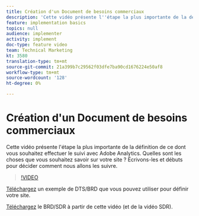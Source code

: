 ```yaml
---
title: Création d'un Document de besoins commerciaux
description: 'Cette vidéo présente l''étape la plus importante de la définition de ce dont vous souhaitez effectuer le suivi avec Adobe Analytics. Quelles sont les choses que vous souhaitez savoir sur votre site ? Écrivons-les et débuts pour décider comment nous allons les suivre. '
feature: implementation basics
topics: null
audience: implementer
activity: implement
doc-type: feature video
team: Technical Marketing
kt: 3580
translation-type: tm+mt
source-git-commit: 21a399b7c29562f03dfe7ba90cd1676224e50af8
workflow-type: tm+mt
source-wordcount: '128'
ht-degree: 0%

---
```



# Création d&#39;un Document de besoins commerciaux

Cette vidéo présente l&#39;étape la plus importante de la définition de ce dont vous souhaitez effectuer le suivi avec Adobe Analytics. Quelles sont les choses que vous souhaitez savoir sur votre site ? Écrivons-les et débuts pour décider comment nous allons les suivre.

>[!VIDEO](https://video.tv.adobe.com/v/28758/?quality=12)

[Téléchargez](https://analytics.enablementadobe.com/files/brd-sdr-sample-template.xlsx) un exemple de DTS/BRD que vous pouvez utiliser pour définir votre site.

[Téléchargez](https://analytics.enablementadobe.com/files/geometrixx-clothiers-brd-sdr.xlsx) le BRD/SDR à partir de cette vidéo (et de la vidéo [](creating-and-maintaining-an-sdr.md)SDR).
